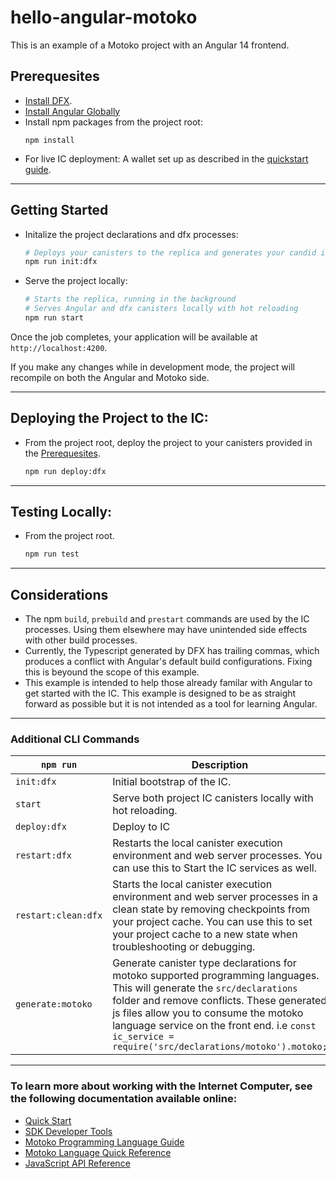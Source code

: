 # hello-angular-motoko
This is an example of a Motoko project with an Angular 14 frontend.

<a name="prerequesites"></a> 
## Prerequesites
- [Install DFX](https://internetcomputer.org/docs/current/developer-docs/quickstart/local-quickstart).
- [Install Angular Globally](https://angular.io/guide/setup-local)
- Install npm packages from the project root:
    ```
    npm install
    ```
- For live IC deployment: A wallet set up as described in the [quickstart guide](https://internetcomputer.org/docs/current/developer-docs/quickstart/hello10mins/).
    

-----
## Getting Started

- Initalize the project declarations and dfx processes:
    ```Bash
    # Deploys your canisters to the replica and generates your candid interface
    npm run init:dfx
    ```
- Serve the project locally:

    ```bash
    # Starts the replica, running in the background
    # Serves Angular and dfx canisters locally with hot reloading
    npm run start
    ```
Once the job completes, your application will be available at `http://localhost:4200`.

If you make any changes while in development mode, the project will recompile on both the Angular and Motoko side.

-----

## Deploying the Project to the IC:
- From the project root, deploy the project to your canisters provided in the [Prerequesites](#prerequesites).

    ```bash
    npm run deploy:dfx
    ```

-----

## Testing Locally:
- From the project root.

    ```bash
    npm run test
    ```


-----
## Considerations
- The npm `build`, `prebuild` and `prestart` commands are used by the IC processes. Using them elsewhere may have unintended side effects with other build processes.
- Currently, the Typescript generated by DFX has trailing commas, which produces a conflict with Angular's default build configurations. Fixing this is beyound the scope of this example.
- This example is intended to help those already familar with Angular to get started with the IC. This example is designed to be as straight forward as possible but it is not intended as a tool for learning Angular.

-----

### Additional CLI Commands

|         `npm run`       |Description                         
|----------------|-------------------------------
|`init:dfx`| Initial bootstrap of the IC.   
|`start`| Serve both project IC canisters locally with hot reloading.         
|`deploy:dfx`         |Deploy to IC           
|`restart:dfx`         |Restarts the local canister execution environment and web server processes. You can use this to Start the IC services as well.
|`restart:clean:dfx`|Starts the local canister execution environment and web server processes in a clean state by removing checkpoints from your project cache. You can use this to set your project cache to a new state when troubleshooting or debugging.|
|`generate:motoko`| Generate canister type declarations for motoko supported programming languages. This will generate the `src/declarations` folder and remove conflicts. These generated js files allow you to consume the motoko language service on the front end. i.e `const  ic_service = require('src/declarations/motoko').motoko;`

-----

### To learn more about working with the Internet Computer, see the following documentation available online:

- [Quick Start](https://sdk.dfinity.org/docs/quickstart/quickstart-intro.html)
- [SDK Developer Tools](https://sdk.dfinity.org/docs/developers-guide/sdk-guide.html)
- [Motoko Programming Language Guide](https://sdk.dfinity.org/docs/language-guide/motoko.html)
- [Motoko Language Quick Reference](https://sdk.dfinity.org/docs/language-guide/language-manual.html)
- [JavaScript API Reference](https://erxue-5aaaa-aaaab-qaagq-cai.raw.ic0.app)

